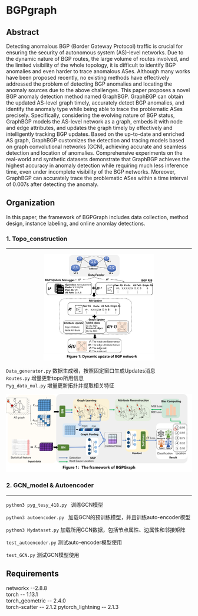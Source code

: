 # BGPgraph

## Abstract
Detecting anomalous BGP (Border Gateway Protocol) traffic is crucial for ensuring the security of autonomous system (AS)-level networks. Due to the dynamic nature of BGP routes, the large volume of routes involved, and the limited visibility of the whole topology, it is difficult to identify BGP anomalies and even harder to trace anomalous ASes. Although many works have been proposed recently, no existing methods have effectively addressed the problem of detecting BGP anomalies and locating the anomaly sources due to the above challenges. This paper proposes a novel BGP anomaly detection method named GraphBGP. GraphBGP can obtain the updated AS-level graph timely, accurately detect BGP anomalies, and identify the anomaly type while being able to trace the problematic ASes precisely. Specifically, considering the evolving nature of BGP status, GraphBGP models the AS-level network as a graph, embeds it with node and edge attributes, and updates the graph timely by effectively and intelligently tracking BGP updates. Based on the up-to-date and enriched AS graph, GraphBGP customizes the detection and tracing models based on graph convolutional networks (GCN), achieving accurate and seamless detection and location of anomalies. Comprehensive experiments on the real-world and synthetic datasets demonstrate that GraphBGP achieves the highest accuracy in anomaly detection while requiring much less inference time, even under incomplete visibility of the BGP networks. Moreover, GraphBGP can accurately trace the problematic ASes within a time interval of 0.007s after detecting the anomaly.

## Organization
In this paper, the framework of BGPGraph includes data collection, method design, instance labeling, and online anomlay detections.

### 1. Topo_construction 
---
<div align="center">
  <img src="figure 1.png" alt="示例图片" width="300">
</div>   

``Data_generator.py`` 数据生成器，按照固定窗口生成Updates消息  
``Routes.py`` 增量更新topo所用信息  
``Pyg_data_mul.py`` 增量更新拓扑并提取相关特征

<div style="text-align: center;",align="center">
<img src="figure 2.png" alt="本地图片">
</div>

### 2. GCN_model & Autoencoder   
---   
``python3 pyg_tesy_418.py `` 训练GCN模型   
 
``python3 autoencoder.py `` 加载GCN的预训练模型，并且训练auto-encoder模型       
 
``python3 Mydataset.py`` 加载所用GCN数据，包括节点属性、边属性和邻接矩阵

``test_autoencoder.py`` 测试auto-encoder模型使用  

``test_GCN.py`` 测试GCN模型使用   

## Requirements
networkx --2.8.8  
torch -- 1.13.1  
torch_geometric -- 2.4.0  
torch-scatter -- 2.1.2
pytorch_lightning -- 2.1.3
